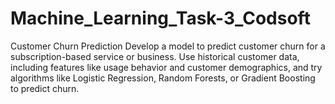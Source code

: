 # Machine_Learning_Task-3_Codsoft

Customer Churn Prediction
Develop a model to predict customer churn for a subscription-based service or business. Use historical customer data, including features like usage behavior and customer demographics, and try
algorithms like Logistic Regression, Random Forests, or Gradient Boosting to predict churn.
